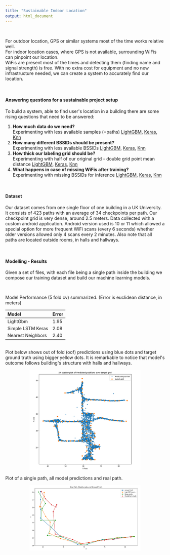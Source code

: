 ```yaml
---
title: "Sustainable Indoor Location"
output: html_document
---
```


<br />  


For outdoor location, GPS or similar systems most of the time works relative well.  
For indoor location cases, where GPS is not available, surrounding WiFis can pinpoint our location.  
WiFis are present most of the times and detecting them (finding name and signal strength) is free.
With no extra cost for equipment and no new infrastructure needed, we can create a system to accurately find our location.

<br /> 

#### Answering questions for a sustainable project setup   
To build a system, able to find user's location in a building there are some rising questions that need to be answered:  
1. **How much data do we need?**  
Experimenting with less available samples (=paths) [LightGBM](nbs/forPdata423_numPaths_LightGBM_wifis_position.ipynb), [Keras](nbs/forPdata423_numPaths_keras_wifis_position_v2.ipynb), [Knn](nbs/forPdata423_numPaths_KNeighbors_wifis_position.ipynb)  
2. **How many different BSSIDs should be present?**  
Experimenting with less available BSSIDs [LightGBM](nbs/forPdata423_numBSSIDS_LightGBM_wifis_position.ipynb), [Keras](nbs/forPdata423_numBSSIDS_keras_wifis_position_v2.ipynb), [Knn](nbs/forPdata423_numBSSIDS_KNeighbors_wifis_position.ipynb)  
3. **How thick our labeling grid should be?**  
Experimenting with half of our original grid - double grid point mean distance [LightGBM](nbs/forPdata423_halfgrid_LightGBM_wifis_position.ipynb), [Keras](nbs/forPdata423_halfgrid_keras_wifis_position_v2.ipynb), [Knn](nbs/forPdata423_halfgrid_KNeighbors_wifis_position.ipynb)  
4. **What happens in case of missing WiFis after training?**  
Experimenting with missing BSSIDs for inference [LightGBM](nbs/forPdata423_BSSIDSresilience_LightGBM_wifis_position.ipynb), [Keras](nbs/forPdata423_BSSIDSresilience_keras_wifis_position_v2.ipynb), [Knn](nbs/forPdata423_BSSIDSresilience_KNeighbors_wifis_position.ipynb) 


<br /> 

#### Dataset  
Our dataset comes from one single floor of one building in a UK University. It consists of 423 paths with an average of 34 checkpoints per path. Our checkpoint grid is very dense, around 2.5 meters. Data collected with a custom android application. Android version used is 10 or 11 which allowed a special option for more frequent WiFi scans (every 6 seconds) whether older versions allowed only 4 scans every 2 minutes. Also note that all paths are located outside rooms, in halls and hallways.  

<br /> 

#### Modelling - Results  
Given a set of files, with each file being a single path inside the building we compose our training dataset and build our machine learning models.  

<br /> 

Model Performance (5 fold cv) summarized. (Error is euclidean distance, in meters)  

| Model | Error  |
| :-     | :- |
| LightGbm         | 1.95 |
| Simple LSTM Keras| 2.08 |
| Nearest Neighbors| 2.40 |

<br /> 
Plot below shows out of fold (oof) predictions using blue dots and target ground truth using bigger yellow dots.  
It is remarkable to notice that model's outcome follows building's structure with halls and hallways.   

<p align="center">
  <img src="XYscatter.png" width="350" title="hover text">
</p>

Plot of a single path, all model predictions and real path.   

<p align="center">
  <img src="onePathR.png" width="350" title="hover text">
</p>

